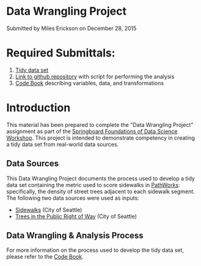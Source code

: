 # Data Wrangling Project

Submitted by Miles Erickson on December 28, 2015

# Required Submittals:

 1. [Tidy data set](https://github.com/mileserickson/springboard_data-wrangling-project/data/sidewalks.RData)
 2. [Link to github repository](https://github.com/mileserickson/springboard_data-wrangling-project/) with script for performing the analysis
 3. [Code Book](https://github.com/mileserickson/springboard_data-wrangling-project/CodeBook.md) describing variables, data, and transformations

# Introduction

This material has been prepared to complete the "Data Wrangling Project" assignment as part of the [Springboard Foundations of Data Science Workshop](https://www.springboard.com/workshops/data-science). This project is intended to demonstrate competency in creating a tidy data set from real-world data sources.

## Data Sources

This Data Wrangling Project documents the process used to develop a tidy data set containing the metric used to score sidewalks in [PathWorks](https://github.com/mileserickson/path.works/): specifically, the density of street trees adjacent to each sidewalk segment. The following two data sources were used as inputs:

* [Sidewalks](https://data.seattle.gov/Transportation/SDOT-Sidewalks/pxgh-b4sz/about) (City of Seattle)
* [Trees in the Public Right of Way](https://data.seattle.gov/Transportation/Trees-in-the-Public-Right-of-Way/tiq5-syif/about) (City of Seattle)

## Data Wrangling & Analysis Process

For more information on the process used to develop the tidy data set, please refer to the [Code Book](https://github.com/mileserickson/springboard_data-wrangling-project/CodeBook.md).
